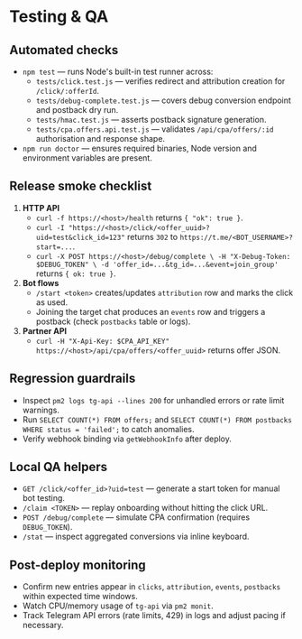 # Testing & QA

## Automated checks

- `npm test` — runs Node's built-in test runner across:
  - `tests/click.test.js` — verifies redirect and attribution creation for `/click/:offerId`.
  - `tests/debug-complete.test.js` — covers debug conversion endpoint and postback dry run.
  - `tests/hmac.test.js` — asserts postback signature generation.
  - `tests/cpa.offers.api.test.js` — validates `/api/cpa/offers/:id` authorisation and response shape.
- `npm run doctor` — ensures required binaries, Node version and environment variables are present.

## Release smoke checklist

1. **HTTP API**
   - `curl -f https://<host>/health` returns `{ "ok": true }`.
   - `curl -I "https://<host>/click/<offer_uuid>?uid=test&click_id=123"` returns `302` to `https://t.me/<BOT_USERNAME>?start=...`.
   - `curl -X POST https://<host>/debug/complete \
       -H "X-Debug-Token: $DEBUG_TOKEN" \
       -d 'offer_id=...&tg_id=...&event=join_group'` returns `{ ok: true }`.
2. **Bot flows**
   - `/start <token>` creates/updates `attribution` row and marks the click as used.
   - Joining the target chat produces an `events` row and triggers a postback (check `postbacks` table or logs).
3. **Partner API**
   - `curl -H "X-Api-Key: $CPA_API_KEY" https://<host>/api/cpa/offers/<offer_uuid>` returns offer JSON.

## Regression guardrails

- Inspect `pm2 logs tg-api --lines 200` for unhandled errors or rate limit warnings.
- Run `SELECT COUNT(*) FROM offers;` and `SELECT COUNT(*) FROM postbacks WHERE status = 'failed';` to catch anomalies.
- Verify webhook binding via `getWebhookInfo` after deploy.

## Local QA helpers

- `GET /click/<offer_id>?uid=test` — generate a start token for manual bot testing.
- `/claim <TOKEN>` — replay onboarding without hitting the click URL.
- `POST /debug/complete` — simulate CPA confirmation (requires `DEBUG_TOKEN`).
- `/stat` — inspect aggregated conversions via inline keyboard.

## Post-deploy monitoring

- Confirm new entries appear in `clicks`, `attribution`, `events`, `postbacks` within expected time windows.
- Watch CPU/memory usage of `tg-api` via `pm2 monit`.
- Track Telegram API errors (rate limits, 429) in logs and adjust pacing if necessary.
